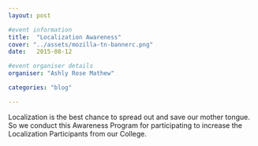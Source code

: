 ```yaml
---
layout: post

#event information
title:  "Localization Awareness"
cover: "../assets/mozilla-tn-bannerc.png"
date:   2015-08-12

#event organiser details
organiser: "Ashly Rose Mathew"

categories: "blog"

---
```


Localization is the best chance to spread out and save our mother tongue. So we conduct this Awareness Program for participating to increase the Localization Participants from our College.
